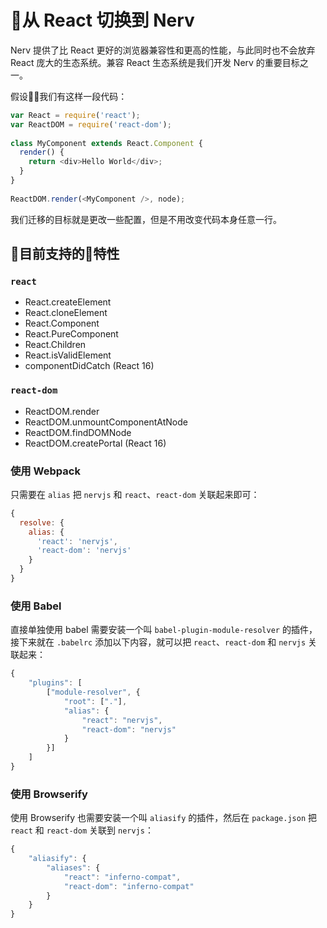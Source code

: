 # 从 React 切换到 Nerv

Nerv 提供了比 React 更好的浏览器兼容性和更高的性能，与此同时也不会放弃 React 庞大的生态系统。兼容 React 生态系统是我们开发 Nerv 的重要目标之一。

假设我们有这样一段代码：

```js
var React = require('react');
var ReactDOM = require('react-dom');
 
class MyComponent extends React.Component {
  render() {
    return <div>Hello World</div>;
  }
}
 
ReactDOM.render(<MyComponent />, node);
```

我们迁移的目标就是更改一些配置，但是不用改变代码本身任意一行。

## 目前支持的特性

### `react`

* React.createElement
* React.cloneElement
* React.Component
* React.PureComponent
* React.Children
* React.isValidElement
* componentDidCatch (React 16)

### `react-dom`

* ReactDOM.render
* ReactDOM.unmountComponentAtNode
* ReactDOM.findDOMNode
* ReactDOM.createPortal (React 16)


### 使用 Webpack

只需要在 `alias` 把 `nervjs` 和 `react`、`react-dom` 关联起来即可：

```js
{
  resolve: {
    alias: {
      'react': 'nervjs',
      'react-dom': 'nervjs'
    }
  }
}
```

### 使用 Babel

直接单独使用 babel 需要安装一个叫 `babel-plugin-module-resolver` 的插件，接下来就在 `.babelrc` 添加以下内容，就可以把 `react`、`react-dom` 和 `nervjs` 关联起来：

```js
{
    "plugins": [
        ["module-resolver", {
            "root": ["."],
            "alias": {
                "react": "nervjs",
                "react-dom": "nervjs"
            }
        }]
    ]
}
```

### 使用 Browserify

使用 Browserify 也需要安装一个叫 `aliasify` 的插件，然后在 `package.json` 把 `react` 和 `react-dom` 关联到 `nervjs`：

```js
{
    "aliasify": {
        "aliases": {
            "react": "inferno-compat",
            "react-dom": "inferno-compat"
        }
    }
}
```
